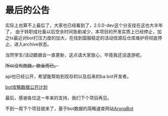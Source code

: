 # 最后的公告

实际上也算不上最后了，大家也已经看到了，2.0.0-dev这个分支挂在这也大半年了， 由于转职成社畜以后空余时间急剧减少，本项目的开发实质上已经停止，加之tx最近对bot打压力度的加大，在找到国服稳定的活动信源后仓库维护将彻底停止，进入archive状态。

当然学生/活动数据会一直更新，这点请大家放心，毕竟我还没退游呢。

~~所以没有跑路，歇会而已。~~

api也已经公开，希望能帮助到现存的以及后来的ba bot开发者。

[bot攻略数据公开计划](https://doc.arona.diyigemt.com/api/)

最后，感谢各位这一年来的支持，我们下个项目再见。

不到一周下个项目就来了，基于bot数据的简略速查网站[AronaBot](https://arona.diyigemt.com/home)